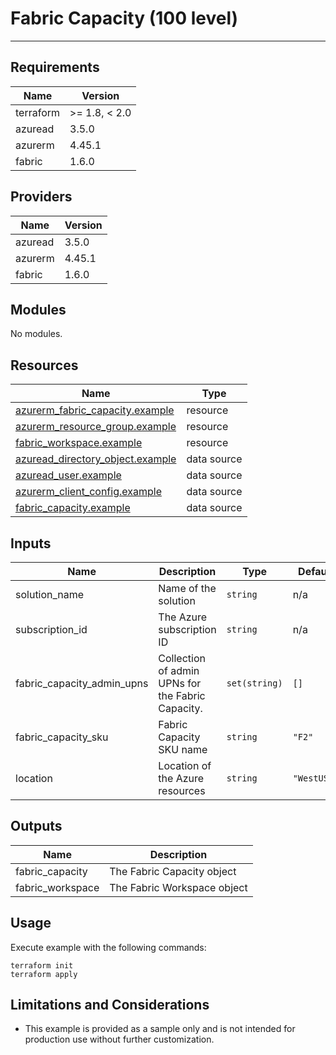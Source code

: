 <!-- BEGIN_TF_DOCS -->
# Fabric Capacity (100 level)

---

## Requirements

| Name      | Version       |
|-----------|---------------|
| terraform | >= 1.8, < 2.0 |
| azuread   | 3.5.0         |
| azurerm   | 4.45.1        |
| fabric    | 1.6.0         |

## Providers

| Name    | Version |
|---------|---------|
| azuread | 3.5.0   |
| azurerm | 4.45.1  |
| fabric  | 1.6.0   |

## Modules

No modules.

## Resources

| Name                                                                                                                                   | Type        |
|----------------------------------------------------------------------------------------------------------------------------------------|-------------|
| [azurerm_fabric_capacity.example](https://registry.terraform.io/providers/hashicorp/azurerm/4.45.1/docs/resources/fabric_capacity)     | resource    |
| [azurerm_resource_group.example](https://registry.terraform.io/providers/hashicorp/azurerm/4.45.1/docs/resources/resource_group)       | resource    |
| [fabric_workspace.example](https://registry.terraform.io/providers/microsoft/fabric/1.6.0/docs/resources/workspace)                    | resource    |
| [azuread_directory_object.example](https://registry.terraform.io/providers/hashicorp/azuread/3.5.0/docs/data-sources/directory_object) | data source |
| [azuread_user.example](https://registry.terraform.io/providers/hashicorp/azuread/3.5.0/docs/data-sources/user)                         | data source |
| [azurerm_client_config.example](https://registry.terraform.io/providers/hashicorp/azurerm/4.45.1/docs/data-sources/client_config)      | data source |
| [fabric_capacity.example](https://registry.terraform.io/providers/microsoft/fabric/1.6.0/docs/data-sources/capacity)                   | data source |

## Inputs

| Name                          | Description                                       | Type          | Default     | Required |
|-------------------------------|---------------------------------------------------|---------------|-------------|:--------:|
| solution\_name                | Name of the solution                              | `string`      | n/a         |   yes    |
| subscription\_id              | The Azure subscription ID                         | `string`      | n/a         |   yes    |
| fabric\_capacity\_admin\_upns | Collection of admin UPNs for the Fabric Capacity. | `set(string)` | `[]`        |    no    |
| fabric\_capacity\_sku         | Fabric Capacity SKU name                          | `string`      | `"F2"`      |    no    |
| location                      | Location of the Azure resources                   | `string`      | `"WestUS3"` |    no    |

## Outputs

| Name              | Description                 |
|-------------------|-----------------------------|
| fabric\_capacity  | The Fabric Capacity object  |
| fabric\_workspace | The Fabric Workspace object |

## Usage

Execute example with the following commands:

```shell
terraform init
terraform apply
```

## Limitations and Considerations

- This example is provided as a sample only and is not intended for production use without further customization.
<!-- END_TF_DOCS -->